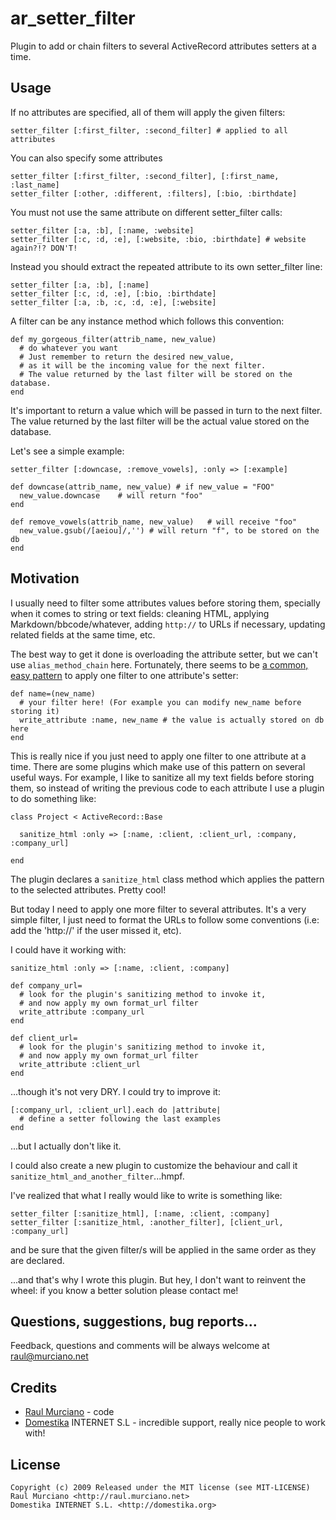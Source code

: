 ar\_setter\_filter
================

Plugin to add or chain filters to several ActiveRecord attributes setters at a time.

Usage
-----
If no attributes are specified, all of them will apply the given filters:

    setter_filter [:first_filter, :second_filter] # applied to all attributes
    
You can also specify some attributes

    setter_filter [:first_filter, :second_filter], [:first_name, :last_name]
    setter_filter [:other, :different, :filters], [:bio, :birthdate]

You must not use the same attribute on different setter_filter calls:

    setter_filter [:a, :b], [:name, :website]
    setter_filter [:c, :d, :e], [:website, :bio, :birthdate] # website again?!? DON'T!

Instead you should extract the repeated attribute to its own setter_filter line:

    setter_filter [:a, :b], [:name]
    setter_filter [:c, :d, :e], [:bio, :birthdate]
    setter_filter [:a, :b, :c, :d, :e], [:website]

A filter can be any instance method which follows this convention:

    def my_gorgeous_filter(attrib_name, new_value)
      # do whatever you want
      # Just remember to return the desired new_value, 
      # as it will be the incoming value for the next filter.
      # The value returned by the last filter will be stored on the database.
    end

It's important to return a value which will be passed in turn to the next filter. The
value returned by the last filter will be the actual value stored on the database.

Let's see a simple example:

    setter_filter [:downcase, :remove_vowels], :only => [:example]
  
    def downcase(attrib_name, new_value) # if new_value = "FOO"
      new_value.downcase    # will return "foo"
    end
  
    def remove_vowels(attrib_name, new_value)   # will receive "foo"
      new_value.gsub(/[aeiou]/,'') # will return "f", to be stored on the db
    end

Motivation
----------

I usually need to filter some attributes values before storing them, specially 
when it comes to string or text fields: cleaning HTML, applying Markdown/bbcode/whatever, 
adding `http://` to URLs if necessary, updating related fields at the same time, etc.

The best way to get it done is overloading the attribute setter, but we can't use `alias_method_chain` here. 
Fortunately, there seems to be [a common, easy pattern](http://adam.blog.heroku.com/past/2007/11/13/2007111322303440307/) 
to apply one filter to one attribute's setter:

    def name=(new_name)
      # your filter here! (For example you can modify new_name before storing it)
      write_attribute :name, new_name # the value is actually stored on db here
    end

This is really nice if you just need to apply one filter to one attribute at a time. There are some
plugins which make use of this pattern on several useful ways. For example, I like to sanitize all my
text fields before storing them, so instead of writing the previous code to each attribute I use a plugin 
to do something like:

    class Project < ActiveRecord::Base

      sanitize_html :only => [:name, :client, :client_url, :company, :company_url]
    
    end

The plugin declares a `sanitize_html` class method which applies the pattern to the selected attributes. Pretty cool!

But today I need to apply one more filter to several attributes. It's a very simple filter, I just 
need to format the URLs to follow some conventions (i.e: add the 'http://' if the user missed it, etc).

I could have it working with:

    sanitize_html :only => [:name, :client, :company]
    
    def company_url=
      # look for the plugin's sanitizing method to invoke it,
      # and now apply my own format_url filter
      write_attribute :company_url
    end

    def client_url=
      # look for the plugin's sanitizing method to invoke it,
      # and now apply my own format_url filter
      write_attribute :client_url
    end
    
...though it's not very DRY. I could try to improve it:

    [:company_url, :client_url].each do |attribute|
      # define a setter following the last examples
    end

...but I actually don't like it.

I could also create a new plugin to customize the behaviour and call it `sanitize_html_and_another_filter`...hmpf.

I've realized that what I really would like to write is something like:

    setter_filter [:sanitize_html], [:name, :client, :company]
    setter_filter [:sanitize_html, :another_filter], [client_url, :company_url]

and be sure that the given filter/s will be applied in the same order as they are declared.

...and that's why I wrote this plugin. But hey, I don't want to reinvent the wheel: 
if you know a better solution please contact me!

Questions, suggestions, bug reports...
--------------------------------------
Feedback, questions and comments will be always welcome at raul@murciano.net

Credits
-------
- [Raul Murciano](http://raul.murciano.net) - code
- [Domestika](http://domestika.org) INTERNET S.L  - incredible support, really nice people to work with!

License
-------
    Copyright (c) 2009 Released under the MIT license (see MIT-LICENSE)
    Raul Murciano <http://raul.murciano.net>  
    Domestika INTERNET S.L. <http://domestika.org>
